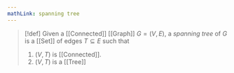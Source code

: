 ```yaml
---
mathLink: spanning tree
---
```

>[!def]
>Given a [[Connected]] [[Graph]] $G=(V,E)$, a *spanning tree* of $G$ is a [[Set]] of edges $T\subseteq E$ such that 
>1. $(V,T)$ is [[Connected]]. 
>2. $(V,T)$ is a [[Tree]]

